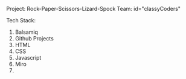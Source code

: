 Project: Rock-Paper-Scissors-Lizard-Spock
Team: id="classyCoders"

Tech Stack:
1. Balsamiq
2. Github Projects
3. HTML
4. CSS
5. Javascript
6. Miro
7. 
